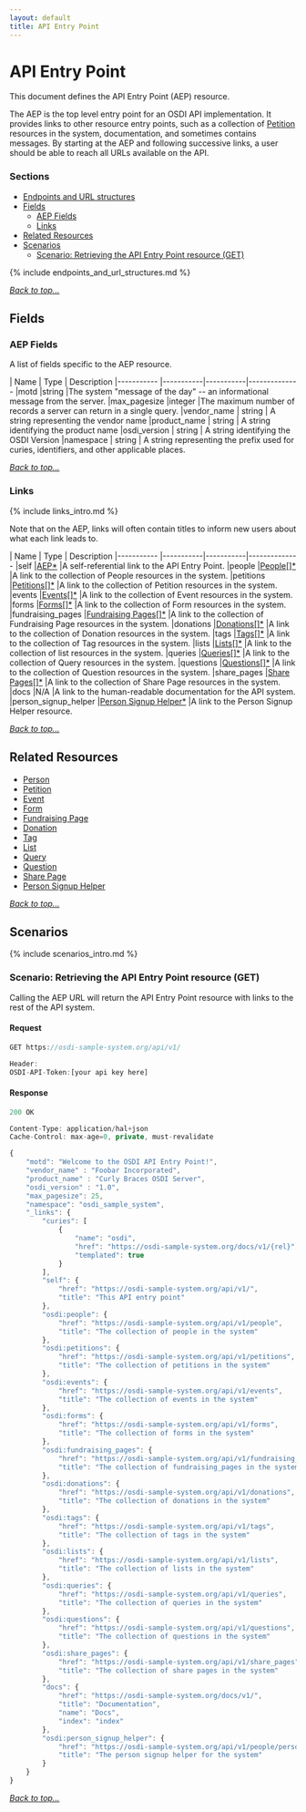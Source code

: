 ```yaml
---
layout: default
title: API Entry Point
---
```


# API Entry Point

This document defines the API Entry Point (AEP) resource. 

The AEP is the top level entry point for an OSDI API implementation. It provides links to other resource entry points, such as a collection of [Petition](petitions.html) resources in the system, documentation, and sometimes contains messages. By starting at the AEP and following successive links, a user should be able to reach all URLs available on the API.


### Sections

* [Endpoints and URL structures](#endpoints-and-url-structures)
* [Fields](#fields)
    * [AEP Fields](#aep-fields)  
    * [Links](#links)
* [Related Resources](#related-resources)
* [Scenarios](#scenarios)
    * [Scenario: Retrieving the API Entry Point resource (GET)](#scenario-retrieving-the-api-entry-point-resource-get)


{% include endpoints_and_url_structures.md %}

_[Back to top...](#)_


## Fields


### AEP Fields

A list of fields specific to the AEP resource.

| Name          | Type      | Description
|-----------    |-----------|-----------|--------------
|motd		|string     |The system "message of the day" -- an informational message from the server.
|max_pagesize				|integer		|The maximum number of records a server can return in a single query. 
|vendor_name    | string    | A string representing the vendor name
|product_name   | string    | A string identifying the product name
|osdi_version	| string	| A string identifying the OSDI Version
|namespace      | string    | A string representing the prefix used for curies, identifiers, and other applicable places.

_[Back to top...](#)_

### Links

{% include links_intro.md %}

Note that on the AEP, links will often contain titles to inform new users about what each link leads to. 

| Name          | Type      | Description
|-----------    |-----------|-----------|--------------
|self			|[AEP*](aep.html)	|A self-referential link to the API Entry Point.
|people		|[People[]*](people.html)  		|A link to the collection of People resources in the system.
|petitions		|[Petitions[]*](petitions.html)  		|A link to the collection of Petition resources in the system.
|events		|[Events[]*](events.html)  		|A link to the collection of Event resources in the system.
|forms		|[Forms[]*](forms.html)  		|A link to the collection of Form resources in the system.
|fundraising_pages		|[Fundraising Pages[]*](fundraising_pages.html)  		|A link to the collection of Fundraising Page resources in the system.
|donations		|[Donations[]*](donations.html)  		|A link to the collection of Donation resources in the system.
|tags		|[Tags[]*](tags.html)  		|A link to the collection of Tag resources in the system.
|lists		|[Lists[]*](lists.html)  		|A link to the collection of list resources in the system.
|queries		|[Queries[]*](queries.html)  		|A link to the collection of Query resources in the system.
|questions		|[Questions[]*](questions.html)  		|A link to the collection of Question resources in the system.
|share_pages		|[Share Pages[]*](share_pages.html)  		|A link to the collection of Share Page resources in the system.
|docs		|N/A  		|A link to the human-readable documentation for the API system.
|person_signup_helper		|[Person Signup Helper*](person_signup.html)  		|A link to the Person Signup Helper resource.

_[Back to top...](#)_


## Related Resources

* [Person](people.html)
* [Petition](petitions.html)
* [Event](events.html)
* [Form](forms.html)
* [Fundraising Page](fundraising_pages.html)
* [Donation](donations.html)
* [Tag](tags.html)
* [List](lists.html)
* [Query](queries.html)
* [Question](questions.html)
* [Share Page](questions.html)
* [Person Signup Helper](person_signup.html)

_[Back to top...](#)_

## Scenarios

{% include scenarios_intro.md %}

### Scenario: Retrieving the API Entry Point resource (GET)

Calling the AEP URL will return the API Entry Point resource with links to the rest of the API system.

#### Request

```javascript
GET https://osdi-sample-system.org/api/v1/

Header:
OSDI-API-Token:[your api key here]
```

#### Response

```javascript
200 OK

Content-Type: application/hal+json
Cache-Control: max-age=0, private, must-revalidate

{
    "motd": "Welcome to the OSDI API Entry Point!",
    "vendor_name" : "Foobar Incorporated",
    "product_name" : "Curly Braces OSDI Server",
	"osdi_version" : "1.0",
    "max_pagesize": 25,
    "namespace": "osdi_sample_system",
    "_links": {
        "curies": [
            {
                "name": "osdi",
                "href": "https://osdi-sample-system.org/docs/v1/{rel}",
                "templated": true
            }
        ],
        "self": {
            "href": "https://osdi-sample-system.org/api/v1/",
            "title": "This API entry point"
        },
        "osdi:people": {
            "href": "https://osdi-sample-system.org/api/v1/people",
            "title": "The collection of people in the system"
        },
        "osdi:petitions": {
            "href": "https://osdi-sample-system.org/api/v1/petitions",
            "title": "The collection of petitions in the system"
        },
        "osdi:events": {
            "href": "https://osdi-sample-system.org/api/v1/events",
            "title": "The collection of events in the system"
        },
        "osdi:forms": {
            "href": "https://osdi-sample-system.org/api/v1/forms",
            "title": "The collection of forms in the system"
        },
        "osdi:fundraising_pages": {
            "href": "https://osdi-sample-system.org/api/v1/fundraising_pages",
            "title": "The collection of fundraising_pages in the system"
        },
        "osdi:donations": {
            "href": "https://osdi-sample-system.org/api/v1/donations",
            "title": "The collection of donations in the system"
        },
        "osdi:tags": {
            "href": "https://osdi-sample-system.org/api/v1/tags",
            "title": "The collection of tags in the system"
        },
        "osdi:lists": {
            "href": "https://osdi-sample-system.org/api/v1/lists",
            "title": "The collection of lists in the system"
        },
        "osdi:queries": {
            "href": "https://osdi-sample-system.org/api/v1/queries",
            "title": "The collection of queries in the system"
        },
        "osdi:questions": {
            "href": "https://osdi-sample-system.org/api/v1/questions",
            "title": "The collection of questions in the system"
        },
        "osdi:share_pages": {
            "href": "https://osdi-sample-system.org/api/v1/share_pages",
            "title": "The collection of share pages in the system"
        },
        "docs": {
            "href": "https://osdi-sample-system.org/docs/v1/",
            "title": "Documentation",
            "name": "Docs",
            "index": "index"
        },
        "osdi:person_signup_helper": {
            "href": "https://osdi-sample-system.org/api/v1/people/person_signup",
            "title": "The person signup helper for the system"
        }
    }
}

```	

_[Back to top...](#)_